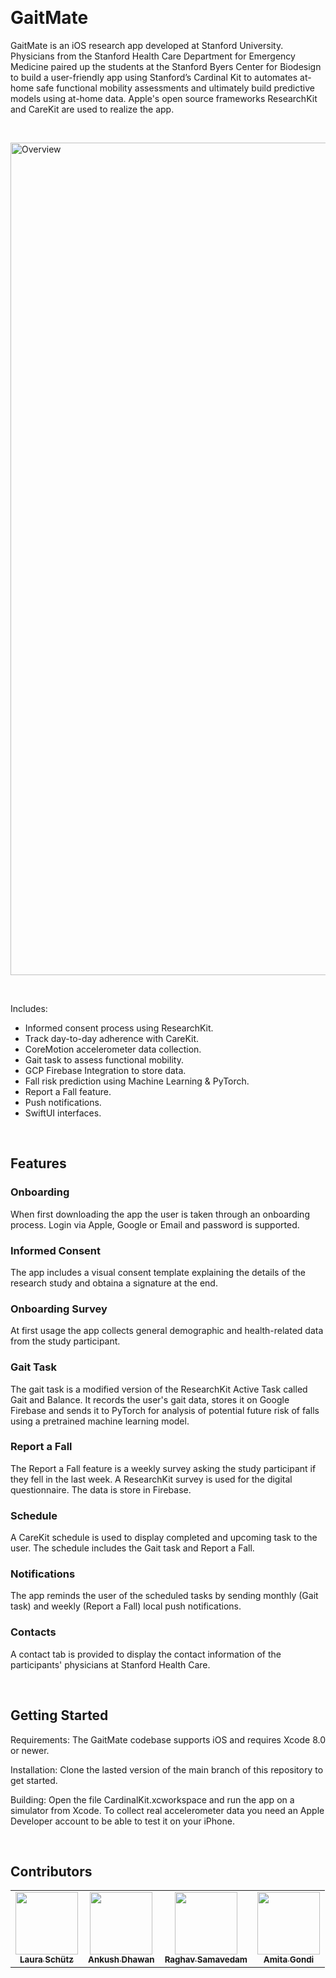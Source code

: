 <p>&nbsp;</p>

# GaitMate

GaitMate is an iOS research app developed at Stanford University. Physicians from the Stanford Health Care Department for Emergency Medicine paired up the students at the Stanford Byers Center for Biodesign to build a user-friendly app using Stanford’s Cardinal Kit to automates at-home safe functional mobility assessments and ultimately build predictive models using at-home data. Apple's open source frameworks ResearchKit and CareKit are used to realize the app.
<p>&nbsp;</p>

<img width="1332" alt="Overview" src="https://user-images.githubusercontent.com/97294398/157364817-56d65cc8-7c99-47bc-a22d-2ffe847ac31a.png">

<p>&nbsp;</p>

Includes:
* Informed consent process using ResearchKit.
* Track day-to-day adherence with CareKit.
* CoreMotion accelerometer data collection.
* Gait task to assess functional mobility.
* GCP Firebase Integration to store data.
* Fall risk prediction using Machine Learning & PyTorch.
* Report a Fall feature.
* Push notifications.
* SwiftUI interfaces.

<p>&nbsp;</p>

## Features

### Onboarding
When first downloading the app the user is taken through an onboarding process. Login via Apple, Google or Email and password is supported. 

### Informed Consent
The app includes a visual consent template explaining the details of the research study and obtaina a signature at the end.

### Onboarding Survey
At first usage the app collects general demographic and health-related data from the study participant.

### Gait Task
The gait task is a modified version of the ResearchKit Active Task called Gait and Balance. It records the user's gait data, stores it on Google Firebase and sends it to PyTorch for analysis of potential future risk of falls using a pretrained machine learning model.

### Report a Fall
The Report a Fall feature is a weekly survey asking the study participant if they fell in the last week. A ResearchKit survey is used for the digital questionnaire. The data is store in Firebase.

### Schedule
A CareKit schedule is used to display completed and upcoming task to the user. The schedule includes the Gait task and Report a Fall. 

### Notifications
The app reminds the user of the scheduled tasks by sending monthly (Gait task) and weekly (Report a Fall) local push notifications.

### Contacts
A contact tab is provided to display the contact information of the participants' physicians at Stanford Health Care.

<p>&nbsp;</p>

## Getting Started

Requirements:
The GaitMate codebase supports iOS and requires Xcode 8.0 or newer.

Installation:
Clone the lasted version of the main branch of this repository to get started.

Building:
Open the file CardinalKit.xcworkspace and run the app on a simulator from Xcode. To collect real accelerometer data you need an Apple Developer account to be able to test it on your iPhone.

<p>&nbsp;</p>

## Contributors

<!-- ALL-CONTRIBUTORS-LIST:START - Do not remove or modify this section -->
<!-- prettier-ignore-start -->
<!-- markdownlint-disable -->
<table>
  <tr>
    <td align="center"><a href="https://www.linkedin.com/in/laura-sch%C3%BCtz-61b806154/"><img src="https://media-exp1.licdn.com/dms/image/C4D03AQHwHSSxjGhHdQ/profile-displayphoto-shrink_400_400/0/1587747218324?e=1652313600&v=beta&t=t1yBFG2jOlT5TTVEhX3bCGYUmBU6Ul7NTGIdcKfzXHA" width="100px;" alt=""/><br /><sub><b>Laura Schütz</b></sub></a></td>
    <td align="center"><a href="https://www.linkedin.com/in/ankush-dhawan/"><img src="https://media-exp1.licdn.com/dms/image/C4D35AQFlwcpGJTTiTA/profile-framedphoto-shrink_400_400/0/1607399092643?e=1646884800&v=beta&t=NYB01NRX3vFsT3Z8Wjvw8Ls3d7uSZXRbz7vfaZunGog" width="100px;" alt=""/><br /><sub><b>Ankush Dhawan</b></sub></a></td>
    <td align="center"><a href="https://www.linkedin.com/in/raghavsamavedam/?trk=public_profile_browsemap"><img src="https://media-exp1.licdn.com/dms/image/C4D03AQEjlrmzl-YNpg/profile-displayphoto-shrink_400_400/0/1637268710144?e=1652313600&v=beta&t=OlHJzq6zipElkTZVDvhPlXRwHiYf8adix3PG1Qw-xQo" width="100px;" alt=""/><br /><sub><b>Raghav Samavedam</b></sub></a></td>
    <td align="center"><a href="https://www.linkedin.com/in/amita-gondi/"><img src="https://media-exp1.licdn.com/dms/image/C4D03AQFVp2TONbQjrQ/profile-displayphoto-shrink_400_400/0/1611691675532?e=1652313600&v=beta&t=BTdPqTnWqy3gp2QGESRDAR_WEs6O2lZ4XWKqhB3onlE" width="100px;" alt=""/><br /><sub><b>Amita Gondi</b></sub></a></td>
  </tr>
</table>

<p>&nbsp;</p>

<!-- markdownlint-restore -->
<!-- prettier-ignore-end -->

<!-- ALL-CONTRIBUTORS-LIST:END -->

